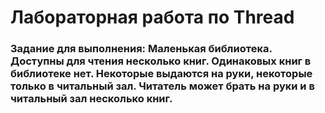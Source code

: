 # Лабораторная работа по Thread
### Задание для выполнения: Маленькая библиотека. Доступны для чтения несколько книг. Одинаковых книг в библиотеке нет. Некоторые выдаются на руки, некоторые только в читальный зал. Читатель может брать на руки и в читальный зал несколько книг.
